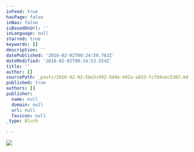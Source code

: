 ```yaml
---
inFeed: true
hasPage: false
inNav: false
isBasedOnUrl: ''
inLanguage: null
starred: true
keywords: []
description: ''
datePublished: '2016-02-02T00:24:58.763Z'
dateModified: '2016-02-02T00:24:53.554Z'
title: ''
author: []
sourcePath: _posts/2016-02-02-5be3c992-5d4e-492a-a633-fcfb9cec5303.md
published: true
authors: []
publisher:
  name: null
  domain: null
  url: null
  favicon: null
_type: Blurb

---
```

![](https://s3-us-west-2.amazonaws.com/the-grid-img/p/e1593287396982491d5c9302ba7ce5e6db5e89ea.jpg)